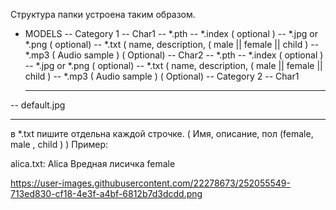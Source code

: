 Структура папки устроена таким образом.

- MODELS
-- Category 1
 -- Char1
   -- *.pth
   -- *.index ( optional )
   -- *.jpg or *.png ( optional)
   -- *.txt ( name, description, ( male || female || child )
   -- *.mp3 ( Audio sample ) ( Optional) 
 -- Char2
   -- *.pth
   -- *.index ( optional )
   -- *.jpg or *.png ( optional)
   -- *.txt ( name, description, ( male || female || child )
   -- *.mp3 ( Audio sample ) ( Optional) 
-- Category 2
  -- Char1 
   ***
   
 -- default.jpg
 ***
 
 
в *.txt пишите отдельна каждой строчке. ( Имя, описание, пол (female, male , child )  ) Пример:

alica.txt:
Alica
Вредная лисичка
female

https://user-images.githubusercontent.com/22278673/252055549-713ed830-cf18-4e3f-a4bf-6812b7d3dcdd.png
